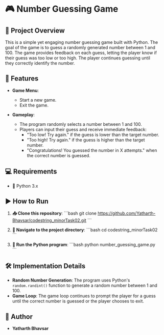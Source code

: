 
# 🎮 Number Guessing Game

## 📝 Project Overview

This is a simple yet engaging number guessing game built with Python. The goal of the game is to guess a randomly generated number between 1 and 100. The game provides feedback on each guess, letting the player know if their guess was too low or too high. The player continues guessing until they correctly identify the number.

## 🚀 Features

- **Game Menu**:
  - Start a new game.
  - Exit the game.

- **Gameplay**:
  - The program randomly selects a number between 1 and 100.
  - Players can input their guess and receive immediate feedback:
    - "Too low! Try again." if the guess is lower than the target number.
    - "Too high! Try again." if the guess is higher than the target number.
    - "Congratulations! You guessed the number in X attempts." when the correct number is guessed.

## 💻 Requirements

- 🐍 Python 3.x

## ▶️ How to Run

1. **📥 Clone this repository**:
    \```bash
    git clone https://github.com/Yatharth-Bhavsar/codestring_minorTask02.git
    \```

2. **📂 Navigate to the project directory**:
    \```bash
    cd codestring_minorTask02
    \```

3. **🏃 Run the Python program**:
    \```bash
    python number_guessing_game.py
    \```

## 🛠️ Implementation Details

- **Random Number Generation**: The program uses Python's `random.randint()` function to generate a random number between 1 and 100.
- **Game Loop**: The game loop continues to prompt the player for a guess until the correct number is guessed or the player chooses to exit.

## 👤 Author

- **Yatharth Bhavsar**
